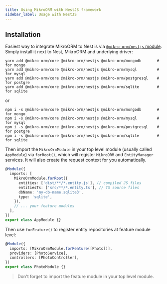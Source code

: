 ```yaml
---
title: Using MikroORM with NestJS framework
sidebar_label: Usage with NestJS
---
```


## Installation

Easiest way to integrate MikroORM to Nest is via [`@mikro-orm/nestjs` module](https://github.com/mikro-orm/nestjs).
Simply install it next to Nest, MikroORM and underlying driver: 

```
yarn add @mikro-orm/core @mikro-orm/nestjs @mikro-orm/mongodb       # for mongo
yarn add @mikro-orm/core @mikro-orm/nestjs @mikro-orm/mysql         # for mysql
yarn add @mikro-orm/core @mikro-orm/nestjs @mikro-orm/postgresql    # for postgre
yarn add @mikro-orm/core @mikro-orm/nestjs @mikro-orm/sqlite        # for sqlite
```

or

```
npm i -s @mikro-orm/core @mikro-orm/nestjs @mikro-orm/mongodb       # for mongo
npm i -s @mikro-orm/core @mikro-orm/nestjs @mikro-orm/mysql         # for mysql
npm i -s @mikro-orm/core @mikro-orm/nestjs @mikro-orm/postgresql    # for postgre
npm i -s @mikro-orm/core @mikro-orm/nestjs @mikro-orm/sqlite        # for sqlite
```

Then import the `MikroOrmModule` in your top level module (usually called `AppModule`) via 
`forRoot()`, which will register `MikroORM` and `EntityManager` services. It will also 
create the request context for you automatically.

```typescript
@Module({
  imports: [
    MikroOrmModule.forRoot({
      entities: ['dist/**/*.entity.js'], // compiled JS files
      entitiesTs: ['src/**/*.entity.ts'], // TS source files
      dbName: 'my-db-name.sqlite3',
      type: 'sqlite',
    }),
    // ... your feature modules
  ],
})
export class AppModule {}
```

Then use `forFeature()` to register entity repositories at feature module level:

```typescript
@Module({
  imports: [MikroOrmModule.forFeature([Photo])],
  providers: [PhotoService],
  controllers: [PhotoController],
})
export class PhotoModule {}
```

> Don't forget to import the feature module in your top level module.
